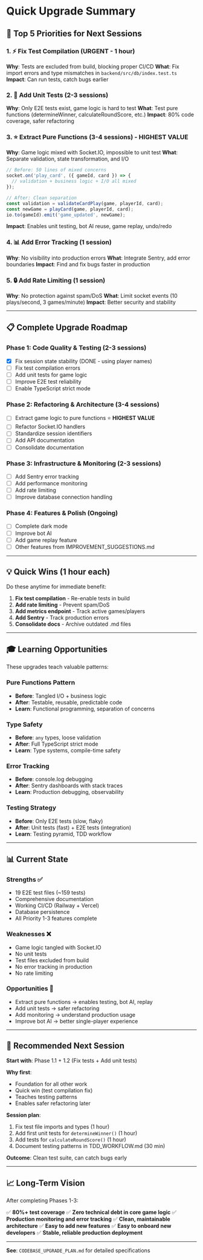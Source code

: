 # Quick Upgrade Summary

## 🎯 Top 5 Priorities for Next Sessions

### 1. ⚡ Fix Test Compilation (URGENT - 1 hour)
**Why**: Tests are excluded from build, blocking proper CI/CD
**What**: Fix import errors and type mismatches in `backend/src/db/index.test.ts`
**Impact**: Can run tests, catch bugs earlier

### 2. 🧪 Add Unit Tests (2-3 sessions)
**Why**: Only E2E tests exist, game logic is hard to test
**What**: Test pure functions (determineWinner, calculateRoundScore, etc.)
**Impact**: 80% code coverage, safer refactoring

### 3. ⭐ Extract Pure Functions (3-4 sessions) - HIGHEST VALUE
**Why**: Game logic mixed with Socket.IO, impossible to unit test
**What**: Separate validation, state transformation, and I/O
```typescript
// Before: 50 lines of mixed concerns
socket.on('play_card', ({ gameId, card }) => {
  // validation + business logic + I/O all mixed
});

// After: Clean separation
const validation = validateCardPlay(game, playerId, card);
const newGame = playCard(game, playerId, card);
io.to(gameId).emit('game_updated', newGame);
```
**Impact**: Enables unit testing, bot AI reuse, game replay, undo/redo

### 4. 📊 Add Error Tracking (1 session)
**Why**: No visibility into production errors
**What**: Integrate Sentry, add error boundaries
**Impact**: Find and fix bugs faster in production

### 5. 🔒 Add Rate Limiting (1 session)
**Why**: No protection against spam/DoS
**What**: Limit socket events (10 plays/second, 3 games/minute)
**Impact**: Better security and stability

---

## 📋 Complete Upgrade Roadmap

### Phase 1: Code Quality & Testing (2-3 sessions)
- [x] Fix session state stability (DONE - using player names)
- [ ] Fix test compilation errors
- [ ] Add unit tests for game logic
- [ ] Improve E2E test reliability
- [ ] Enable TypeScript strict mode

### Phase 2: Refactoring & Architecture (3-4 sessions)
- [ ] Extract game logic to pure functions ⭐ **HIGHEST VALUE**
- [ ] Refactor Socket.IO handlers
- [ ] Standardize session identifiers
- [ ] Add API documentation
- [ ] Consolidate documentation

### Phase 3: Infrastructure & Monitoring (2-3 sessions)
- [ ] Add Sentry error tracking
- [ ] Add performance monitoring
- [ ] Add rate limiting
- [ ] Improve database connection handling

### Phase 4: Features & Polish (Ongoing)
- [ ] Complete dark mode
- [ ] Improve bot AI
- [ ] Add game replay feature
- [ ] Other features from IMPROVEMENT_SUGGESTIONS.md

---

## 💡 Quick Wins (1 hour each)

Do these anytime for immediate benefit:

1. **Fix test compilation** - Re-enable tests in build
2. **Add rate limiting** - Prevent spam/DoS
3. **Add metrics endpoint** - Track active games/players
4. **Add Sentry** - Track production errors
5. **Consolidate docs** - Archive outdated .md files

---

## 🎓 Learning Opportunities

These upgrades teach valuable patterns:

### Pure Functions Pattern
- **Before**: Tangled I/O + business logic
- **After**: Testable, reusable, predictable code
- **Learn**: Functional programming, separation of concerns

### Type Safety
- **Before**: `any` types, loose validation
- **After**: Full TypeScript strict mode
- **Learn**: Type systems, compile-time safety

### Error Tracking
- **Before**: console.log debugging
- **After**: Sentry dashboards with stack traces
- **Learn**: Production debugging, observability

### Testing Strategy
- **Before**: Only E2E tests (slow, flaky)
- **After**: Unit tests (fast) + E2E tests (integration)
- **Learn**: Testing pyramid, TDD workflow

---

## 📊 Current State

### Strengths ✅
- 19 E2E test files (~159 tests)
- Comprehensive documentation
- Working CI/CD (Railway + Vercel)
- Database persistence
- All Priority 1-3 features complete

### Weaknesses ❌
- Game logic tangled with Socket.IO
- No unit tests
- Test files excluded from build
- No error tracking in production
- No rate limiting

### Opportunities 🎯
- Extract pure functions → enables testing, bot AI, replay
- Add unit tests → safer refactoring
- Add monitoring → understand production usage
- Improve bot AI → better single-player experience

---

## 🚀 Recommended Next Session

**Start with**: Phase 1.1 + 1.2 (Fix tests + Add unit tests)

**Why first**:
- Foundation for all other work
- Quick win (test compilation fix)
- Teaches testing patterns
- Enables safer refactoring later

**Session plan**:
1. Fix test file imports and types (1 hour)
2. Add first unit tests for `determineWinner()` (1 hour)
3. Add tests for `calculateRoundScore()` (1 hour)
4. Document testing patterns in TDD_WORKFLOW.md (30 min)

**Outcome**: Clean test suite, can catch bugs early

---

## 📈 Long-Term Vision

After completing Phases 1-3:

✅ **80%+ test coverage**
✅ **Zero technical debt in core game logic**
✅ **Production monitoring and error tracking**
✅ **Clean, maintainable architecture**
✅ **Easy to add new features**
✅ **Easy to onboard new developers**
✅ **Stable, reliable production deployment**

---

**See**: `CODEBASE_UPGRADE_PLAN.md` for detailed specifications
